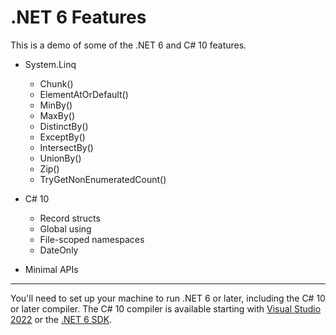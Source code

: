 # .NET 6 Features

This is a demo of some of the .NET 6 and C# 10 features.

- System.Linq
   - Chunk()
   - ElementAtOrDefault()
   - MinBy()
   - MaxBy()
   - DistinctBy()
   - ExceptBy()
   - IntersectBy()
   - UnionBy()
   - Zip()
   - TryGetNonEnumeratedCount()

- C# 10
   - Record structs
   - Global using
   - File-scoped namespaces
   - DateOnly

- Minimal APIs

---

You'll need to set up your machine to run .NET 6 or later, including the C# 10 or later compiler. 
The C# 10 compiler is available starting with <a href="https://visualstudio.microsoft.com/vs/">Visual Studio 2022</a> or the <a href="https://dotnet.microsoft.com/download">.NET 6 SDK</a>.